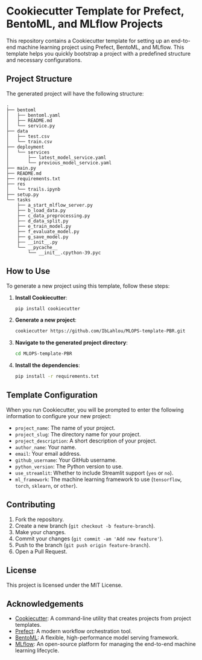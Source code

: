 # Cookiecutter Template for Prefect, BentoML, and MLflow Projects

This repository contains a Cookiecutter template for setting up an end-to-end machine learning project using Prefect, BentoML, and MLflow. This template helps you quickly bootstrap a project with a predefined structure and necessary configurations.

## Project Structure

The generated project will have the following structure:

```plaintext
.
├── bentoml
│   ├── bentoml.yaml
│   ├── README.md
│   └── service.py
├── data
│   ├── test.csv
│   └── train.csv
├── deployment
│   └── services
│       ├── latest_model_service.yaml
│       └── previous_model_service.yaml
├── main.py
├── README.md
├── requirements.txt
├── res
│   └── trails.ipynb
├── setup.py
└── tasks
    ├── a_start_mlflow_server.py
    ├── b_load_data.py
    ├── c_data_preprocessing.py
    ├── d_data_split.py
    ├── e_train_model.py
    ├── f_evaluate_model.py
    ├── g_save_model.py
    ├── __init__.py
    └── __pycache__
        └── __init__.cpython-39.pyc
```

## How to Use

To generate a new project using this template, follow these steps:

1. **Install Cookiecutter**:
    ```bash
    pip install cookiecutter
    ```

2. **Generate a new project**:
    ```bash
    cookiecutter https://github.com/IbLahlou/MLOPS-template-PBR.git
    ```

3. **Navigate to the generated project directory**:
    ```bash
    cd MLOPS-template-PBR
    ```

4. **Install the dependencies**:
    ```bash
    pip install -r requirements.txt
    ```

## Template Configuration

When you run Cookiecutter, you will be prompted to enter the following information to configure your new project:

- `project_name`: The name of your project.
- `project_slug`: The directory name for your project.
- `project_description`: A short description of your project.
- `author_name`: Your name.
- `email`: Your email address.
- `github_username`: Your GitHub username.
- `python_version`: The Python version to use.
- `use_streamlit`: Whether to include Streamlit support (`yes` or `no`).
- `ml_framework`: The machine learning framework to use (`tensorflow`, `torch`, `sklearn`, or `other`).

## Contributing

1. Fork the repository.
2. Create a new branch (`git checkout -b feature-branch`).
3. Make your changes.
4. Commit your changes (`git commit -am 'Add new feature'`).
5. Push to the branch (`git push origin feature-branch`).
6. Open a Pull Request.

## License

This project is licensed under the MIT License.

## Acknowledgements

- [Cookiecutter](https://github.com/cookiecutter/cookiecutter): A command-line utility that creates projects from project templates.
- [Prefect](https://www.prefect.io/): A modern workflow orchestration tool.
- [BentoML](https://www.bentoml.com/): A flexible, high-performance model serving framework.
- [MLflow](https://mlflow.org/): An open-source platform for managing the end-to-end machine learning lifecycle.
